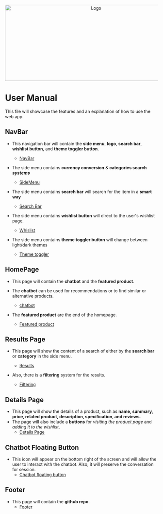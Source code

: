 <p align="center">
  <a href="https://wikiproduct.up.railway.app/"><img src="https://github.com/WikiProductOfficial/WikiProductOfficial/assets/130275283/84e08fc1-b327-4442-b67e-9269dfeb60f3" alt="Logo" width="584.5" height="250"/></a>
</p>

# User Manual

This file will showcase the features and an explanation of how to use the web app.

## NavBar

* This navigation bar will contain the **side menu**, **logo**, **search bar**, **wishlist button**, and **theme toggler button**.
  * [NavBar]()

* The side menu contains **currency conversion** & **categories search** ***systems***
  * [SideMenu]()

* The side menu contains **search bar** will search for the item in a **smart way**
  * [Search Bar]()

* The side menu contains **wishlist button** will direct to the user's wishlist page.
  * [Whislist]()

* The side menu contains **theme toggler button** will change between light/dark themes
  * [Theme toggler]()

## HomePage

* This page will contain the **chatbot** and the **featured product**.
* The **chatbot** can be used for recommendations or to find similar or alternative products.
  * [chatbot]()

* The **featured product** are the end of the homepage.
  * [Featured product]()

## Results Page

* This page will show the content of a search of either by the **search bar** or **category** in the side menu.
  * [Results]()

* Also, there is a **filtering** system for the results.
  * [Filtering]()

## Details Page

* This page will show the details of a product, such as **name, summary, price, related product, description, specification, and reviews**.
* The page will also include a **buttons** for *visiting the product page* and *adding it to the wishlist*.
  * [Details Page]()

## Chatbot Floating Button

* This icon will appear on the bottom right of the screen and will allow the user to interact with the chatbot. Also, it will preserve the conversation for session.
  * [Chatbot floating button]()

## Footer

* This page will contain the **github repo**.
  * [Footer]()
